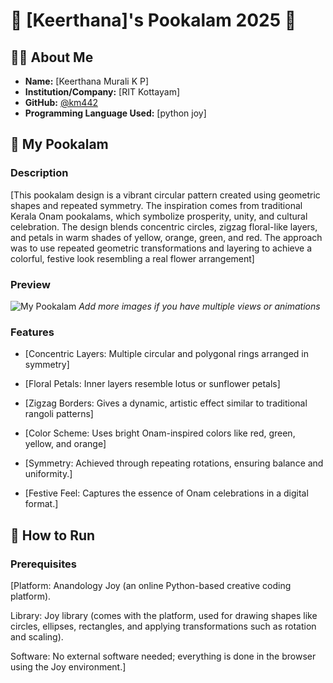 # 🌸 [Keerthana]'s Pookalam 2025 🌸

## 👨‍💻 About Me
- **Name:** [Keerthana Murali K P]
- **Institution/Company:** [RIT Kottayam]
- **GitHub:** [@km442](https://github.com/km442)
- **Programming Language Used:** [python joy]

## 🎨 My Pookalam

### Description
[This pookalam design is a vibrant circular pattern created using geometric shapes and repeated symmetry. The inspiration comes from traditional Kerala Onam pookalams, which symbolize prosperity, unity, and cultural celebration. The design blends concentric circles, zigzag floral-like layers, and petals in warm shades of yellow, orange, green, and red. The approach was to use repeated geometric transformations and layering to achieve a colorful, festive look resembling a real flower arrangement]

### Preview
![My Pookalam](output/pookalam-preview.png)
*Add more images if you have multiple views or animations*

### Features
- [Concentric Layers: Multiple circular and polygonal rings arranged in symmetry]

- [Floral Petals: Inner layers resemble lotus or sunflower petals]

- [Zigzag Borders: Gives a dynamic, artistic effect similar to traditional rangoli patterns]

- [Color Scheme: Uses bright Onam-inspired colors like red, green, yellow, and orange]

- [Symmetry: Achieved through repeating rotations, ensuring balance and uniformity.]

- [Festive Feel: Captures the essence of Onam celebrations in a digital format.]


## 🚀 How to Run

### Prerequisites
[Platform: Anandology Joy
 (an online Python-based creative coding platform).

Library: Joy library (comes with the platform, used for drawing shapes like circles, ellipses, rectangles, and applying transformations such as rotation and scaling).

Software: No external software needed; everything is done in the browser using the Joy environment.]


